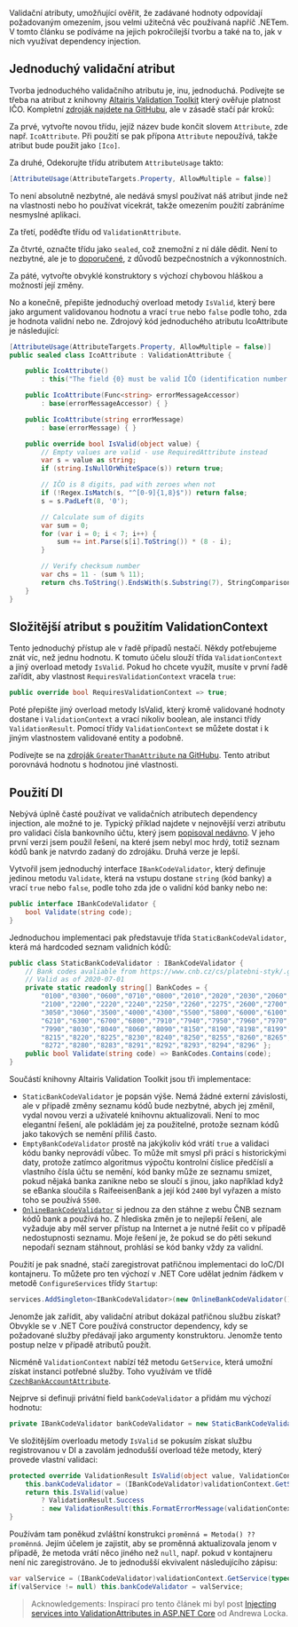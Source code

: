 <!-- dcterms:title = Pokročilejší tvorba validačních atributů a dependency injection -->
<!-- dcterms:abstract = Validační atributy, umožňující ověřit, že zadávané hodnoty odpovídají požadovaným omezením, jsou velmi užitečná věc používaná napříč .NETem. V tomto článku se podíváme na jejich pokročilejší tvorbu a také na to, jak v nich využívat dependency injection. -->
<!-- dcterms:creator = Michal Altair Valášek -->
<!-- x4w:coverUrl = /cover-pictures/20200813-validacni-atributy.jpg -->
<!-- x4w:pictureUrl = /perex-pictures/20200813-validacni-atributy.jpg -->
<!-- x4w:pictureWidth = 150 -->
<!-- x4w:pictureHeight = 150 -->
<!-- x4w:category = IT -->
<!-- dcterms:date = 2020-08-13 -->

Validační atributy, umožňující ověřit, že zadávané hodnoty odpovídají požadovaným omezením, jsou velmi užitečná věc používaná napříč .NETem. V tomto článku se podíváme na jejich pokročilejší tvorbu a také na to, jak v nich využívat dependency injection.

## Jednoduchý validační atribut

Tvorba jednoduchého validačního atributu je, inu, jednoduchá. Podívejte se třeba na atribut z knihovny [Altairis Validation Toolkit](https://github.com/ridercz/Altairis.ValidationToolkit/) který ověřuje platnost IČO. Kompletní [zdroják najdete na GitHubu](https://github.com/ridercz/Altairis.ValidationToolkit/blob/master/Altairis.ValidationToolkit/IcoAttribute.cs), ale v zásadě stačí pár kroků:

Za prvé, vytvořte novou třídu, jejíž název bude končit slovem `Attribute`, zde např. `IcoAttribute`. Při použití se pak přípona `Attribute` nepoužívá, takže atribut bude použit jako `[Ico]`.

Za druhé, Odekorujte třídu atributem `AttributeUsage` takto:

```cs
[AttributeUsage(AttributeTargets.Property, AllowMultiple = false)]
```

To není absolutně nezbytné, ale nedává smysl používat náš atribut jinde než na vlastnosti nebo ho používat vícekrát, takže omezením použití zabráníme nesmyslné aplikaci.

Za třetí, poděďte třídu od `ValidationAttribute`.

Za čtvrté, označte třídu jako `sealed`, což znemožní z ní dále dědit. Není to nezbytné, ale je to [doporučené](https://docs.microsoft.com/en-us/visualstudio/code-quality/ca1813), z důvodů bezpečnostních a výkonnostních.

Za páté, vytvořte obvyklé konstruktory s výchozí chybovou hláškou a možností její změny.

No a konečně, přepište jednoduchý overload metody `IsValid`, který bere jako argument validovanou hodnotu a vrací `true` nebo `false` podle toho, zda je hodnota validní nebo ne. Zdrojový kód jednoduchého atributu IcoAttribute je následující:

```cs
[AttributeUsage(AttributeTargets.Property, AllowMultiple = false)]
public sealed class IcoAttribute : ValidationAttribute {

    public IcoAttribute()
        : this("The field {0} must be valid IČO (identification number of person).") { }

    public IcoAttribute(Func<string> errorMessageAccessor) 
        : base(errorMessageAccessor) { }

    public IcoAttribute(string errorMessage) 
        : base(errorMessage) { }

    public override bool IsValid(object value) {
        // Empty values are valid - use RequiredAttribute instead
        var s = value as string;
        if (string.IsNullOrWhiteSpace(s)) return true;

        // IČO is 8 digits, pad with zeroes when not
        if (!Regex.IsMatch(s, "^[0-9]{1,8}$")) return false;
        s = s.PadLeft(8, '0');

        // Calculate sum of digits
        var sum = 0;
        for (var i = 0; i < 7; i++) {
            sum += int.Parse(s[i].ToString()) * (8 - i);
        }

        // Verify checksum number
        var chs = 11 - (sum % 11);
        return chs.ToString().EndsWith(s.Substring(7), StringComparison.Ordinal);
    }
}
```

## Složitější atribut s použitím ValidationContext

Tento jednoduchý přístup ale v řadě případů nestačí. Někdy potřebujeme znát víc, než jednu hodnotu. K tomuto účelu slouží třída `ValidationContext` a jiný overload metody `IsValid`. Pokud ho chcete využít, musíte v první řadě zařídit, aby vlastnost `RequiresValidationContext` vracela `true`:

```cs
public override bool RequiresValidationContext => true;
```

Poté přepište jiný overload metody IsValid, který kromě validované hodnoty dostane i `ValidationContext` a vrací nikoliv boolean, ale instanci třídy `ValidationResult`. Pomocí třídy `ValidationContext` se můžete dostat i k jiným vlastnostem validované entity a podobně.

Podívejte se na [zdroják `GreaterThanAttribute` na GitHubu](https://github.com/ridercz/Altairis.ValidationToolkit/blob/master/Altairis.ValidationToolkit/GreaterThanAttribute.cs). Tento atribut porovnává hodnotu s hodnotou jiné vlastnosti.

## Použití DI

Nebývá úplně časté používat ve validačních atributech dependency injection, ale možné to je. Typický příklad najdete v nejnovější verzi atributu pro validaci čísla bankovního účtu, který jsem [popisoval nedávno](https://www.altair.blog/2020/07/validace-cisla-uctu). V jeho první verzi jsem použil řešení, na které jsem nebyl moc hrdý, totiž seznam kódů bank je natvrdo zadaný do zdrojáku. Druhá verze je lepší.

Vytvořil jsem jednoduchý interface `IBankCodeValidator`, který definuje jedinou metodu `Validate`, která na vstupu dostane `string` (kód banky) a vrací `true` nebo `false`, podle toho zda jde o validní kód banky nebo ne:

```cs
public interface IBankCodeValidator {
    bool Validate(string code);
}
```

Jednoduchou implementaci pak představuje třída `StaticBankCodeValidator`, která má hardcoded seznam validních kódů:

```cs
public class StaticBankCodeValidator : IBankCodeValidator {
    // Bank codes avaliable from https://www.cnb.cz/cs/platebni-styk/.galleries/ucty_kody_bank/download/kody_bank_CR.csv
    // Valid as of 2020-07-01
    private static readonly string[] BankCodes = {
        "0100","0300","0600","0710","0800","2010","2020","2030","2060","2070",
        "2100","2200","2220","2240","2250","2260","2275","2600","2700","3030",
        "3050","3060","3500","4000","4300","5500","5800","6000","6100","6200",
        "6210","6300","6700","6800","7910","7940","7950","7960","7970","7980",
        "7990","8030","8040","8060","8090","8150","8190","8198","8199","8200",
        "8215","8220","8225","8230","8240","8250","8255","8260","8265","8270",
        "8272","8280","8283","8291","8292","8293","8294","8296" };
    public bool Validate(string code) => BankCodes.Contains(code);
}
```

Součástí knihovny Altairis Validation Toolkit jsou tři implementace:

* `StaticBankCodeValidator` je popsán výše. Nemá žádné externí závislosti, ale v případě změny seznamu kódů bude nezbytné, abych jej změnil, vydal novou verzi a uživatelé knihovnu aktualizovali. Není to moc elegantní řešení, ale pokládám jej za použitelné, protože seznam kódů jako takových se nemění příliš často.
* `EmptyBankCodeValidator` prostě na jakýkoliv kód vrátí `true` a validaci kódu banky neprovádí vůbec. To může mít smysl při prácí s historickými daty, protože zatímco algoritmus výpočtu kontrolní číslice předčíslí a vlastního čísla účtu se nemění, kód banky může ze seznamu smizet, pokud nějaká banka zanikne nebo se sloučí s jinou, jako například když se eBanka sloučila s RaifeeisenBank a její kód `2400` byl vyřazen a místo toho se používá `5500`.
* [`OnlineBankCodeValidator`](https://github.com/ridercz/Altairis.ValidationToolkit/blob/master/Altairis.ValidationToolkit/OnlineBankCodeValidator.cs) si jednou za den stáhne z webu ČNB seznam kódů bank a používá ho. Z hlediska změn je to nejlepší řešení, ale vyžaduje aby měl server přístup na Internet a je nutné řešit co v případě nedostupnosti seznamu. Moje řešení je, že pokud se do pěti sekund nepodaří seznam stáhnout, prohlásí se kód banky vždy za validní.

Použití je pak snadné, stačí zaregistrovat patřičnou implementaci do IoC/DI kontajneru. To můžete pro ten výchozí v .NET Core udělat jedním řádkem v metodě `ConfigureServices` třídy `Startup`:

```cs
services.AddSingleton<IBankCodeValidator>(new OnlineBankCodeValidator());
```

Jenomže jak zařídit, aby validační atribut dokázal patřičnou službu získat? Obvykle se v .NET Core používá constructor dependency, kdy se požadované služby předávají jako argumenty konstruktoru. Jenomže tento postup nelze v případě atributů použít.

Nicméně `ValidationContext` nabízí též metodu `GetService`, která umožní získat instanci potřebné služby. Toho využívám ve třídě [`CzechBankAccountAttribute`](https://github.com/ridercz/Altairis.ValidationToolkit/blob/master/Altairis.ValidationToolkit/CzechBankAccountAttribute.cs).

Nejprve si definuji privátní field `bankCodeValidator` a přidám mu výchozí hodnotu:

```cs
private IBankCodeValidator bankCodeValidator = new StaticBankCodeValidator();
```

Ve složitějším overloadu metody `IsValid` se pokusím získat službu registrovanou v DI a zavolám jednodušší overload téže metody, který provede vlastní validaci:

```cs
protected override ValidationResult IsValid(object value, ValidationContext validationContext) {
    this.bankCodeValidator = (IBankCodeValidator)validationContext.GetService(typeof(IBankCodeValidator)) ?? this.bankCodeValidator;
    return this.IsValid(value)
        ? ValidationResult.Success
        : new ValidationResult(this.FormatErrorMessage(validationContext.MemberName), new string[] { validationContext.MemberName });
}
```

Používám tam poněkud zvláštní konstrukci `proměnná = Metoda() ?? proměnná`. Jejím účelem je zajistit, aby se proměnná aktualizovala jenom v případě, že metoda vrátí něco jiného než `null`, např. pokud v kontajneru není nic zaregistrováno. Je to jednodušší ekvivalent následujícího zápisu:

```cs
var valService = (IBankCodeValidator)validationContext.GetService(typeof(IBankCodeValidator));
if(valService != null) this.bankCodeValidator = valService;
```

> Acknowledgements: Inspirací pro tento článek mi byl post [Injecting services into ValidationAttributes in ASP.NET Core](https://andrewlock.net/injecting-services-into-validationattributes-in-asp-net-core/) od Andrewa Locka.